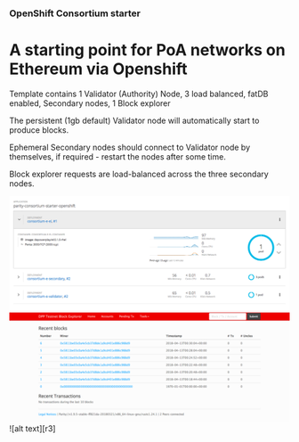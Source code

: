 ### OpenShift Consortium starter 

# A starting point for PoA networks on Ethereum via Openshift

Template contains 1 Validator (Authority) Node, 3 load balanced, fatDB enabled, Secondary nodes, 1 Block explorer

The persistent (1gb default) Validator node will automatically start to produce blocks.

Ephemeral Secondary nodes should connect to Validator node by themselves, if required - restart the nodes after some time.

Block explorer requests are load-balanced across the three secondary nodes.

![alt text][r1]
![alt text][r2]
![alt text][r3]


[r1]: images/consortium-starter-1.png "Yay!"
[r2]: images/consortium-starter-2.png "Yay! x3"
[r2]: images/consortium-starter-3.png "Yay!"
[tag]: 	https://img.shields.io/github/tag/dapowerplay/openshift-parity.svg
[license]: https://img.shields.io/github/license/dapowerplay/openshift-parity.svg
[dockerpulls]: https://img.shields.io/docker/pulls/dapowerplay/parity.svg
